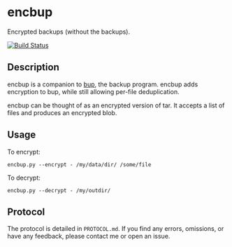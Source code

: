 encbup
======
Encrypted backups (without the backups).

[![Build Status](https://secure.travis-ci.org/skorokithakis/encbup.png?branch=master)](http://travis-ci.org/skorokithakis/encbup)

Description
-----------
encbup is a companion to [bup](https://github.com/bup/bup), the backup program. encbup adds encryption to bup, while
still allowing per-file deduplication.

encbup can be thought of as an encrypted version of tar. It accepts a list of files and produces an encrypted blob.

Usage
-----
To encrypt:

    encbup.py --encrypt - /my/data/dir/ /some/file

To decrypt:

    encbup.py --decrypt - /my/outdir/

Protocol
--------
The protocol is detailed in `PROTOCOL.md`. If you find any errors, omissions, or have any feedback, please contact me
or open an issue.
